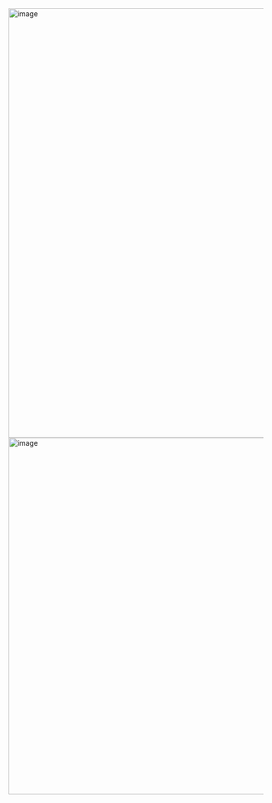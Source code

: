 
<img width="846" alt="image" src="https://user-images.githubusercontent.com/37383368/220160727-3e492c47-6afe-4c1c-be9a-856a16f9e555.png">

<img width="703" alt="image" src="https://user-images.githubusercontent.com/37383368/220160796-8eb5facc-aebe-40f3-b66c-715586169073.png">
